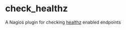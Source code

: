 # check\_healthz

A Nagios plugin for checking [healthz](https://github.com/jasonhancock/healthz) enabled endpoints
